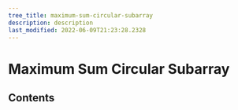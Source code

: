 ```yaml
---
tree_title: maximum-sum-circular-subarray
description: description
last_modified: 2022-06-09T21:23:28.2328
---
```


# Maximum Sum Circular Subarray

## Contents
